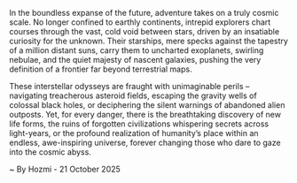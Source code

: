 
In the boundless expanse of the future, adventure takes on a truly cosmic scale. No longer confined to earthly continents, intrepid explorers chart courses through the vast, cold void between stars, driven by an insatiable curiosity for the unknown. Their starships, mere specks against the tapestry of a million distant suns, carry them to uncharted exoplanets, swirling nebulae, and the quiet majesty of nascent galaxies, pushing the very definition of a frontier far beyond terrestrial maps.

These interstellar odysseys are fraught with unimaginable perils – navigating treacherous asteroid fields, escaping the gravity wells of colossal black holes, or deciphering the silent warnings of abandoned alien outposts. Yet, for every danger, there is the breathtaking discovery of new life forms, the ruins of forgotten civilizations whispering secrets across light-years, or the profound realization of humanity’s place within an endless, awe-inspiring universe, forever changing those who dare to gaze into the cosmic abyss.

~ By Hozmi - 21 October 2025
